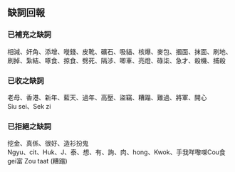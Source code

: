 ## 缺詞回報

### 已補充之缺詞

相減、奸角、添增、嘥錢、皮靴、礦石、吸貓、核爆、麥包、摑面、抹面、刷地、刷掉、紮結、啄食、掠食、劈死、隔涉、唧車、亮燈、碌柒、急才、殺機、捕殺

### 已收之缺詞

老母、香港、新年、藍天、過年、高壓、盜竊、糟蹋、難過、將軍、開心\
Siu sei、Sek zi 

### 已拒絕之缺詞

挖金、真係、很好、造衫扮鬼\
Ngyu、cit、Huk、J、泰、想、有、詢、肉、hong、Kwok、手我咩嚟㗎Cou食gei富
Zou taat (糟蹋)
